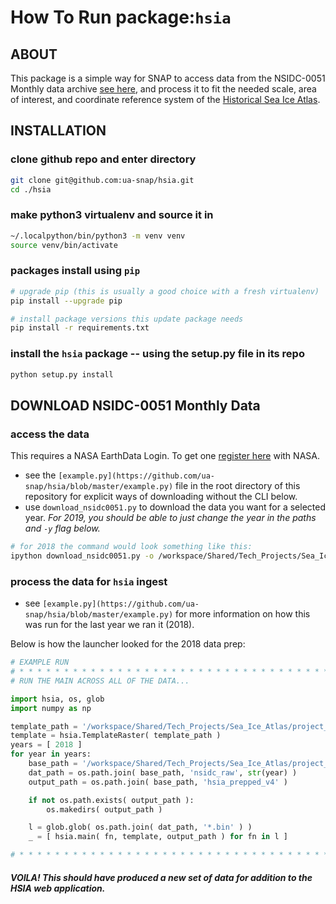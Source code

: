 # How To Run package:`hsia`

## ABOUT
This package is a simple way for SNAP to access data from the NSIDC-0051 Monthly data archive [see here](https://catalog.data.gov/dataset/sea-ice-concentrations-from-nimbus-7-smmr-and-dmsp-ssm-i-ssmis-passive-microwave-data-v001/resource/88927a8a-eeb2-4510-8f08-a4b9cd6bff16), and process it to fit the needed scale, area of interest, and coordinate reference system of the [Historical Sea Ice Atlas](http://seaiceatlas.snap.uaf.edu/).


## INSTALLATION
### clone github repo and enter directory
```sh
git clone git@github.com:ua-snap/hsia.git
cd ./hsia
```

### make python3 virtualenv and source it in 
```sh
~/.localpython/bin/python3 -m venv venv
source venv/bin/activate
```

### packages install using `pip`
```sh
# upgrade pip (this is usually a good choice with a fresh virtualenv)
pip install --upgrade pip

# install package versions this update package needs
pip install -r requirements.txt
```

### install the `hsia` package -- using the setup.py file in its repo
```sh
python setup.py install
```


## DOWNLOAD NSIDC-0051 Monthly Data

### access the data
This requires a NASA EarthData Login. To get one [register here](https://urs.earthdata.nasa.gov/users/new) with NASA.
- see the `[example.py](https://github.com/ua-snap/hsia/blob/master/example.py)` file in the root directory of this repository for explicit ways of downloading without the CLI below.
- use `download_nsidc0051.py` to download the data you want for a selected year. _For 2019, you should be able to just change the year in the paths and `-y` flag below._
```sh
# for 2018 the command would look something like this:
ipython download_nsidc0051.py -o /workspace/Shared/Tech_Projects/Sea_Ice_Atlas/project_data/hsia_updates/nsidc_raw/2018 -y 2018 -u <your EarthData username> -p <your EarthData password>
```

### process the data for `hsia` ingest
- see `[example.py](https://github.com/ua-snap/hsia/blob/master/example.py)` for more information on how this was run for the last year we ran it (2018).

Below is how the launcher looked for the 2018 data prep:
```python
# EXAMPLE RUN
# * * * * * * * * * * * * * * * * * * * * * * * * * * * * * * * * * * * * 
# RUN THE MAIN ACROSS ALL OF THE DATA...

import hsia, os, glob
import numpy as np

template_path = '/workspace/Shared/Tech_Projects/Sea_Ice_Atlas/project_data/hsia_updates/hsia_template/seaice_conc_sic_mean_pct_monthly_ak_1971_04.tif'
template = hsia.TemplateRaster( template_path )
years = [ 2018 ]
for year in years:
	base_path = '/workspace/Shared/Tech_Projects/Sea_Ice_Atlas/project_data/hsia_updates'
	dat_path = os.path.join( base_path, 'nsidc_raw', str(year) )
	output_path = os.path.join( base_path, 'hsia_prepped_v4' )

	if not os.path.exists( output_path ):
		os.makedirs( output_path )

	l = glob.glob( os.path.join( dat_path, '*.bin' ) )
	_ = [ hsia.main( fn, template, output_path ) for fn in l ]

# * * * * * * * * * * * * * * * * * * * * * * * * * * * * * * * * * * * * 
```

##### VOILA! This should have produced a new set of data for addition to the HSIA web application.

